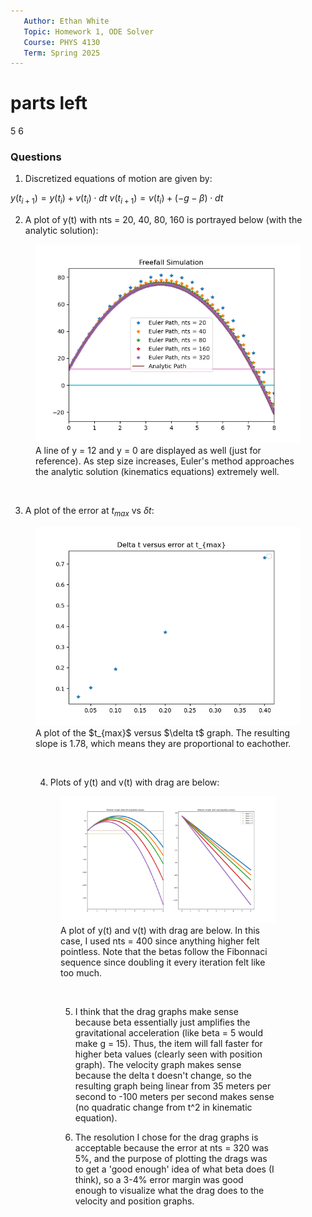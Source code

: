 ```yaml
---
   Author: Ethan White
   Topic: Homework 1, ODE Solver
   Course: PHYS 4130
   Term: Spring 2025
---
```


# parts left
5
6

### Questions

1. Discretized equations of motion are given by:

$y(t_{i+1})=y(t_{i})+v(t_i)\cdot dt$
$v(t_{i+1})=v(t_{i})+(-g-\beta)\cdot dt$

2. A plot of y(t) with nts = 20, 40, 80, 160 is portrayed below (with the analytic solution):

<figure>
  <img src=Figure1.png>
  <figcaption>A line of y = 12 and y = 0 are displayed as well (just for reference). As step size increases, Euler's method approaches the analytic solution (kinematics equations) extremely well. </figure>
<p>&nbsp;</p>

3. A plot of the error at $t_{max}$ vs $\delta t$:

<figure>
  <img src=Figure2.png>
  <figcaption> A plot of the $t_{max}$ versus $\delta t$ graph. The resulting slope is 1.78, which means they are proportional to eachother.
<p>&nbsp;</p>

4. Plots of y(t) and v(t) with drag are below: 

<figure>
  <img src=Figure3.png>
  <figcaption> A plot of y(t) and v(t) with drag are below. In this case, I used nts = 400 since anything higher felt pointless. Note that the betas follow the Fibonnaci sequence since doubling it every iteration felt like too much.
<p>&nbsp;</p>

5. I think that the drag graphs make sense because beta essentially just amplifies the gravitational acceleration (like beta = 5 would make g = 15). Thus, the item will fall faster for higher beta values (clearly seen with position graph). The velocity graph makes sense because the delta t doesn't change, so the resulting graph being linear from 35 meters per second to -100 meters per second makes sense (no quadratic change from t^2 in kinematic equation).

6. The resolution I chose for the drag graphs is acceptable because the error at nts = 320 was 5%, and the purpose of plotting the drags was to get a 'good enough' idea of what beta does (I think), so a 3-4% error margin was good enough to visualize what the drag does to the velocity and position graphs.
